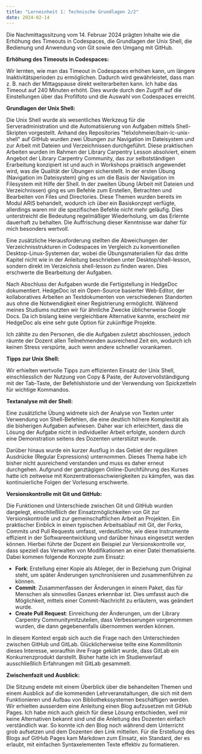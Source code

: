 ```yaml
---
title: "Lerneinheit 1: Technische Grundlagen 2/2"
date: 2024-02-14
---
```


Die Nachmittagssitzung vom 14. Februar 2024 prägten Inhalte wie die Erhöhung des Timeouts in Codespaces, die Grundlagen der Unix Shell, die Bedienung und Anwendung von Git sowie den Umgang mit GitHub.   


**Erhöhung des Timeouts in Codespaces:** 

Wir lernten, wie man das Timeout in Codespaces erhöhen kann, um längere Inaktivitätsperioden zu ermöglichen. Dadurch wird gewährleistet, dass man z. B. nach der Mittagspause direkt weiterarbeiten kann. Ich habe das Timeout auf 240 Minuten erhöht. Dies wurde durch den Zugriff auf die Einstellungen über das Profilfoto und die Auswahl von Codespaces erreicht. 


**Grundlagen der Unix Shell:** 

Die Unix Shell wurde als wesentliches Werkzeug für die Serveradministration und die Automatisierung von Aufgaben mittels Shell-Skripten vorgestellt. Anhand des Repositories "felixlohmeier/bain-lc-unix-shell" auf GitHub wurden zwei Übungen zur Navigation im Dateisystem und zur Arbeit mit Dateien und Verzeichnissen durchgeführt. Diese praktischen Arbeiten wurden im Rahmen der Library Carpentry Lesson absolviert, einem Angebot der Library Carpentry Community, das zur selbstständigen Erarbeitung konzipiert ist und auch in Workshops praktisch angewendet wird, was die Qualität der Übungen sicherstellt. In der ersten Übung (Navigation im Dateisystem) ging es um die Basis der Navigation im Filesystem mit Hilfe der Shell. In der zweiten Übung (Arbeit mit Dateien und Verzeichnissen) ging es um Befehle zum Erstellen, Betrachten und Bearbeiten von Files und Directories. Diese Themen wurden bereits im Modul ARIS behandelt, wodurch ich über ein Basiskonzept verfügte, allerdings waren mir die spezifischen Befehle nicht mehr geläufig. Dies unterstreicht die Bedeutung regelmäßiger Wiederholung, um das Erlernte dauerhaft zu behalten. Die Auffrischung dieser Kenntnisse war daher für mich besonders wertvoll. 

Eine zusätzliche Herausforderung stellten die Abweichungen der Verzeichnisstrukturen in Codespaces im Vergleich zu konventionellen Desktop-Linux-Systemen dar, wobei die Übungsmaterialien für das dritte Kapitel nicht wie in der Anleitung beschrieben unter Desktop/shell-lesson, sondern direkt im Verzeichnis shell-lesson zu finden waren. Dies erschwerte die Bearbeitung der Aufgaben. 

Nach Abschluss der Aufgaben wurde die Fertigstellung in HedgeDoc dokumentiert. HedgeDoc ist ein Open-Source basierter Web-Editor, der kollaboratives Arbeiten an Textdokumenten von verschiedenen Standorten aus ohne die Notwendigkeit einer Registrierung ermöglicht. Während meines Studiums nutzten wir für ähnliche Zwecke üblicherweise Google Docs. Da ich bislang keine vergleichbare Alternative kannte, erscheint mir HedgeDoc als eine sehr gute Option für zukünftige Projekte. 

Ich zählte zu den Personen, die die Aufgaben zuletzt abschlossen, jedoch räumte der Dozent allen Teilnehmenden ausreichend Zeit ein, wodurch ich keinen Stress verspürte, auch wenn andere schneller vorankamen. 


**Tipps zur Unix Shell:** 

Wir erhielten wertvolle Tipps zum effizienten Einsatz der Unix Shell, einschliesslich der Nutzung von Copy & Paste, der Autovervollständigung mit der Tab-Taste, der Befehlshistorie und der Verwendung von Spickzetteln für wichtige Kommandos. 

 
**Textanalyse mit der Shell:** 

Eine zusätzliche Übung widmete sich der Analyse von Texten unter Verwendung von Shell-Befehlen, die eine deutlich höhere Komplexität als die bisherigen Aufgaben aufwiesen. Daher war ich erleichtert, dass die Lösung der Aufgabe nicht in individueller Arbeit erfolgte, sondern durch eine Demonstration seitens des Dozenten unterstützt wurde. 

Darüber hinaus wurde ein kurzer Ausflug in das Gebiet der regulären Ausdrücke (Regular Expressions) unternommen. Dieses Thema habe ich bisher nicht ausreichend verstanden und muss es daher erneut durchgehen. Aufgrund der ganztägigen Online-Durchführung des Kurses hatte ich zeitweise mit Konzentrationsschwierigkeiten zu kämpfen, was das kontinuierliche Folgen der Vorlesung erschwerte. 
 

**Versionskontrolle mit Git und GitHub:** 

Die Funktionen und Unterschiede zwischen Git und GitHub wurden dargelegt, einschließlich der Einsatzmöglichkeiten von Git zur Versionskontrolle und zur gemeinschaftlichen Arbeit an Projekten. Ein praktischer Einblick in einen typischen Arbeitsablauf mit Git, der Forks, Commits und Pull Requests umfasst, verdeutlichte, wie diese Instrumente effizient in der Softwareentwicklung und darüber hinaus eingesetzt werden können. Hierbei führte der Dozent ein Beispiel zur Versionskontrolle vor, dass speziell das Verwalten von Modifikationen an einer Datei thematisierte. Dabei kommen folgende Konzepte zum Einsatz: 
- **Fork**: Erstellung einer Kopie als Ableger, der in Beziehung zum Original steht, um später Änderungen synchronisieren und zusammenführen zu können. 
- **Commit**: Zusammenfassen der Änderungen in einem Paket, das für Menschen als sinnvolles Ganzes erkennbar ist. Dies umfasst auch die Möglichkeit, mittels einer Commit-Nachricht zu erläutern, was geändert wurde. 
- **Create Pull Request**: Einreichung der Änderungen, um der Library Carpentry Communitymitzuteilen, dass Verbesserungen vorgenommen wurden, die dann gegebenenfalls übernommen werden können. 

In diesem Kontext ergab sich auch die Frage nach den Unterschieden zwischen GitHub und GitLab. Glücklicherweise teilte eine Kommilitonin dieses Interesse, woraufhin ihre Frage geklärt wurde, dass GitLab ein Konkurrenzprodukt darstellt. Bisher hatte ich im Studienverlauf ausschließlich Erfahrungen mit GitLab gesammelt. 
 

**Zwischenfazit und Ausblick:** 

Die Sitzung endete mit einem Überblick über die behandelten Themen und einem Ausblick auf die kommenden Lehrveranstaltungen, die sich mit dem Funktionieren und Aufbau von Bibliothekssystemen beschäftigen werden. Wir erhielten ausserdem eine Anleitung einen Blog aufzusetzen mit GitHub Pages. Ich habe mich auch gleich für diese Lösung entschieden, weil mir keine Alternativen bekannt sind und die Anleitung des Dozenten einfach verständlich war. So konnte ich den Blog noch während dem Unterricht grob aufsetzen und dem Dozenten den Link mitteilen. Für die Erstellung des Blogs auf GitHub Pages kam Markdown zum Einsatz, ein Standard, der es erlaubt, mit einfachen Syntaxelementen Texte effektiv zu formatieren. 
